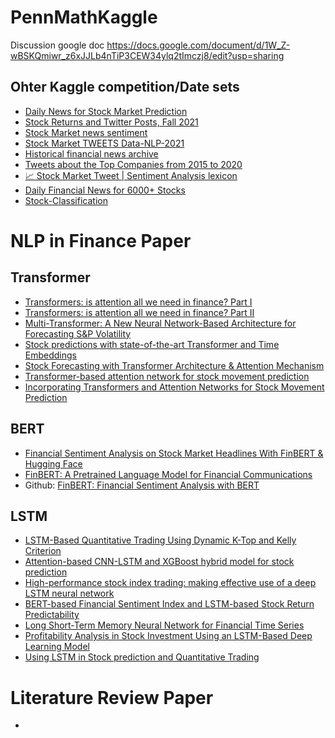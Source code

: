 # PennMathKaggle
Discussion google doc https://docs.google.com/document/d/1W_Z-wBSKQmiwr_z6xJJLb4nTiP3CEW34ylq2tImczj8/edit?usp=sharing

## Ohter Kaggle competition/Date sets
- [Daily News for Stock Market Prediction
](https://www.kaggle.com/datasets/aaron7sun/stocknews)
- [Stock Returns and Twitter Posts, Fall 2021](https://www.kaggle.com/competitions/smu2021ffa-stockreturn/data)
- [Stock Market news sentiment](https://www.kaggle.com/datasets/willbert0/trainset-nysedat)
- [Stock Market TWEETS Data-NLP-2021](https://www.kaggle.com/datasets/sohelranaccselab/stock-market-tweets-data-sentiment-analysis)
- [Historical financial news archive](https://www.kaggle.com/datasets/gennadiyr/us-equities-news-data)
- [Tweets about the Top Companies from 2015 to 2020](https://www.kaggle.com/datasets/omermetinn/tweets-about-the-top-companies-from-2015-to-2020)
- [📈 Stock Market Tweet | Sentiment Analysis lexicon](https://www.kaggle.com/datasets/utkarshxy/stock-markettweets-lexicon-data)
- [Daily Financial News for 6000+ Stocks](https://www.kaggle.com/datasets/miguelaenlle/massive-stock-news-analysis-db-for-nlpbacktests)
- [Stock-Classification](https://www.kaggle.com/datasets/manuelw/stockclassification)

# NLP in Finance Paper
## Transformer
- [Transformers: is attention all we need in finance? Part I](https://quantdare.com/transformers-is-attention-all-we-need-in-finance-part-i/)
- [Transformers: is attention all we need in finance? Part II](https://quantdare.com/transformers-is-attention-all-we-need-in-finance-part-ii/)
- [Multi-Transformer: A New Neural Network-Based Architecture for Forecasting S&P Volatility](https://arxiv.org/abs/2109.12621)
- [Stock predictions with state-of-the-art Transformer and Time Embeddings](https://towardsdatascience.com/stock-predictions-with-state-of-the-art-transformer-and-time-embeddings-3a4485237de6)
- [Stock Forecasting with Transformer Architecture & Attention Mechanism](https://neuravest.net/how-transformers-with-attention-networks-boost-time-series-forecasting/)
- [Transformer-based attention network for stock movement prediction](https://www.sciencedirect.com/science/article/abs/pii/S0957417422006170#!)
- [Incorporating Transformers and Attention Networks for Stock Movement Prediction](https://www.hindawi.com/journals/complexity/2022/7739087/)


## BERT
- [Financial Sentiment Analysis on Stock Market Headlines With FinBERT & Hugging Face](https://wandb.ai/ivangoncharov/FinBERT_Sentiment_Analysis_Project/reports/Financial-Sentiment-Analysis-on-Stock-Market-Headlines-With-FinBERT-Hugging-Face--VmlldzoxMDQ4NjM0)
- [FinBERT: A Pretrained Language Model for Financial Communications](https://ui.adsabs.harvard.edu/abs/2020arXiv200608097Y/abstract)
- Github: [FinBERT: Financial Sentiment Analysis with BERT](https://github.com/ProsusAI/finBERT)
## LSTM
- [LSTM-Based Quantitative Trading Using Dynamic K-Top and Kelly Criterion](https://ieeexplore.ieee.org/document/9207264)
- [Attention-based CNN-LSTM and XGBoost hybrid model for stock prediction](https://arxiv.org/abs/2204.02623)
- [High-performance stock index trading: making effective use of a deep LSTM neural network](https://arxiv.org/abs/1902.03125)
- [BERT-based Financial Sentiment Index and LSTM-based Stock Return Predictability](https://arxiv.org/abs/1906.09024)
- [Long Short-Term Memory Neural Network for Financial Time Series](https://arxiv.org/pdf/2201.08218.pdf)
- [Profitability Analysis in Stock Investment Using an LSTM-Based Deep Learning Model](https://arxiv.org/abs/2104.06259)
- [Using LSTM in Stock prediction and Quantitative Trading](https://cs230.stanford.edu/projects_winter_2020/reports/32066186.pdf)
# Literature Review Paper
- 
